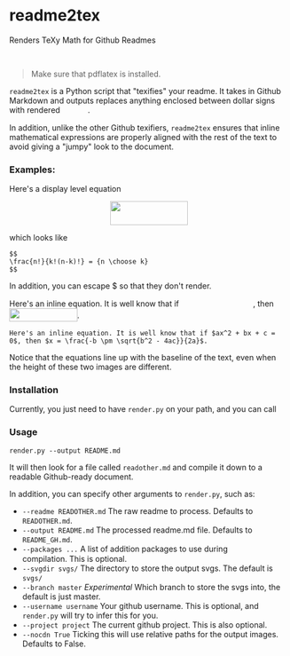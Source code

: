 # readme2tex
Renders TeXy Math for Github Readmes

<p align="center"><img src="https://rawgit.com/leegao/readme2tex/master/svgs/a72a8666c79e3e8072edd5f772ce0104.svg" valign=0.0px width=92.05722pt height=16.267284pt/></p>

> Make sure that pdflatex is installed.

`readme2tex` is a Python script that "texifies" your readme. It takes in Github Markdown and outputs
replaces anything enclosed between dollar signs with rendered <img src="https://rawgit.com/leegao/readme2tex/master/svgs/c068b57af6b6fa949824f73dcb828783.svg" valign=-3.8606579999999964px width=45.88146pt height=16.082478000000002pt/>.

In addition, unlike the other Github texifiers, `readme2tex` ensures that inline mathematical expressions
are properly aligned with the rest of the text to avoid giving a "jumpy" look to the document.

### Examples:

Here's a display level equation
<p align="center"><img src="https://rawgit.com/leegao/readme2tex/master/svgs/32737e0a8d5a4cf32ba3ab1b74902ab7.svg" valign=0.0px width=139.51836pt height=42.87816pt/></p>

which looks like

    $$
    \frac{n!}{k!(n-k)!} = {n \choose k}
    $$

In addition, you can escape \$ so that they don't render.

Here's an inline equation. It is well know that if <img src="https://rawgit.com/leegao/readme2tex/master/svgs/15b9e78f3a7cb11ea59b95c9553fb928.svg" valign=-1.4888879999999922px width=129.83094pt height=16.055928pt/>, then <img src="https://rawgit.com/leegao/readme2tex/master/svgs/2b1f70f6a49aea806b0a5f021e843447.svg" valign=-6.183900000000006px width=122.57262pt height=24.29586pt/>.

    Here's an inline equation. It is well know that if $ax^2 + bx + c = 0$, then $x = \frac{-b \pm \sqrt{b^2 - 4ac}}{2a}$.

Notice that the equations line up with the baseline of the text, even when the height of these two images are different.

### Installation

Currently, you just need to have `render.py` on your path, and you can call

### Usage

    render.py --output README.md

It will then look for a file called `readother.md` and compile it down to a readable Github-ready
document.

In addition, you can specify other arguments to `render.py`, such as:

* `--readme READOTHER.md` The raw readme to process. Defaults to `READOTHER.md`.
* `--output README.md` The processed readme.md file. Defaults to `README_GH.md`.
* `--packages ...` A list of addition packages to use during <img src="https://rawgit.com/leegao/readme2tex/master/svgs/c068b57af6b6fa949824f73dcb828783.svg" valign=-3.8606579999999964px width=45.88146pt height=16.082478000000002pt/> compilation. This is optional.
* `--svgdir svgs/` The directory to store the output svgs. The default is `svgs/`
* `--branch master` *Experimental* Which branch to store the svgs into, the default is just master.
* `--username username` Your github username. This is optional, and `render.py` will try to infer this for you.
* `--project project` The current github project. This is also optional.
* `--nocdn True` Ticking this will use relative paths for the output images. Defaults to False.